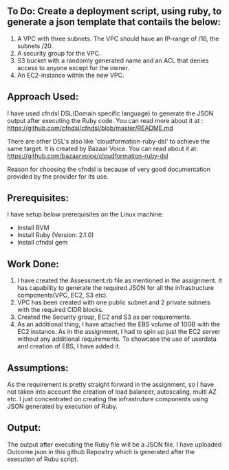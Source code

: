 ## To Do: Create a deployment script, using ruby, to generate a json template that contails the below:

1. A VPC with three subnets. The VPC should have an IP-range of /16, the subnets /20.
2. A security group for the VPC. 
3. S3 bucket with a randomly generated name and an ACL that denies access to anyone except for the owner. 
4. An EC2-instance within the new VPC. 

## Approach Used:

I have used cfndsl DSL(Domain specific language) to generate the JSON output after executing the Ruby code. You can read more about it at : https://github.com/cfndsl/cfndsl/blob/master/README.md

There are other DSL's also like 'cloudformation-ruby-dsl' to achieve the same target. It is created by Bazaar Voice. You can read about it at: https://github.com/bazaarvoice/cloudformation-ruby-dsl

Reason for choosing the cfndsl is because of very good documentation provided by the provider for its use.

## Prerequisites:

I have setup below prerequisites on the Linux machine:

- Install RVM
- Install Ruby (Version: 2.1.0)
- Install cfndsl gem 

## Work Done:

1. I have created the Assessment.rb file as mentioned in the assignment. It has capability to generate the required JSON for all the infrastructure components(VPC, EC2, S3 etc).
2. VPC has been created with one public subnet and 2 private subnets with the required CIDR blocks.
3. Created the Security group, EC2 and S3 as per requirements.
4. As an additional thing, I have attached the EBS volume of 10GB with the EC2 instance. As in the assignment, I had to spin up just the EC2 server without any additional requirements. To showcase the use of userdata and creation of EBS, I have added it.

## Assumptions:

As the requirement is pretty straight forward in the assignment, so I have not taken into account the creation of load balancer, autoscaling, multi AZ etc. I just concentrated on creating the infrastruture components using JSON generated by execution of Ruby.

## Output:

The output after executing the Ruby file will be a JSON file. I have uploaded Outcome.json in this github Repositry which is generated after the execution of Rubu script. 




